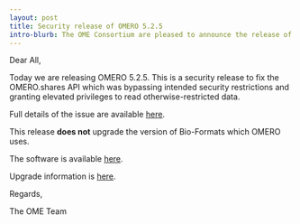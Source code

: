 ```yaml
---
layout: post
title: Security release of OMERO 5.2.5
intro-blurb: The OME Consortium are pleased to announce the release of OMERO 5.2.5
---
```

Dear All,

Today we are releasing OMERO 5.2.5. This is a security release to fix
the OMERO.shares API which was bypassing intended security
restrictions and granting elevated privileges to read
otherwise-restricted data.

Full details of the issue are available
[here](https://www.openmicroscopy.org/site/products/omero/secvuln/2016-SV2-share).

This release **does not** upgrade the version of Bio-Formats which
OMERO uses.

The software is available [here](http://downloads.openmicroscopy.org/omero/5.2.5).

Upgrade information is
[here](http://www.openmicroscopy.org/site/support/omero5.2/sysadmins/server-upgrade.html).

Regards,

The OME Team